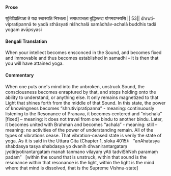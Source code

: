 #### Prose 

श्रुतिविप्रतिपन्ना ते यदा स्थास्यति निश्चला |
समाधावचला बुद्धिस्तदा योगमवाप्स्यसि || 53||
śhruti-vipratipannā te yadā sthāsyati niśhchalā
samādhāv-achalā buddhis tadā yogam avāpsyasi

 #### Bengali Translation 

When your intellect becomes ensconced in the Sound, and becomes fixed and immovable and thus becomes established in samadhi – it is then that you will have attained yoga.

 #### Commentary 

When one puts one's mind into the unbroken, unstruck Sound, the consciousness becomes enraptured by that, and stops holding onto the ability to understand, or anything else. It only remains magnetized to that Light that shines forth from the middle of that Sound. In this state, the power of knowingness becomes “shrutivipratipanna” - meaning: continuously listening to the Resonance of Pranava, it becomes centered and “nischala” [fixed] – meaning: it does not travel from one bindu to another bindu. Later, it becomes united with Brahman and becomes “achala” - meaning: still – meaning: no activities of the power of understanding remain. All of the types of vibrations cease. That vibration-ceased state is verily the state of yoga. As it is said in the Uttara Gita (Chapter 1, sloka 4015):
 
“anAhatasya shabdasya tasya shabdasya yo dvanih
dhvanirantargataṃ jyotirjyotirantargataṃ manah
tanmano vilayaṃ yAti tadviShNoh paramaṃ padam”
 
[within the sound that is unstruck, within that sound is the resonance
within that resonance is the light, within the light is the mind
where that mind is dissolved, that is the Supreme Vishnu-state]
